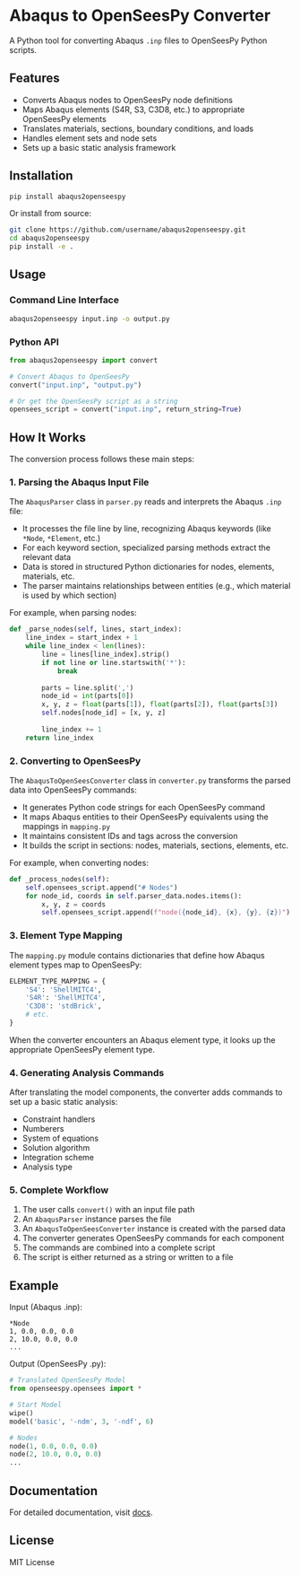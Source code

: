 # Abaqus to OpenSeesPy Converter

A Python tool for converting Abaqus `.inp` files to OpenSeesPy Python scripts.

## Features

- Converts Abaqus nodes to OpenSeesPy node definitions
- Maps Abaqus elements (S4R, S3, C3D8, etc.) to appropriate OpenSeesPy elements
- Translates materials, sections, boundary conditions, and loads
- Handles element sets and node sets
- Sets up a basic static analysis framework

## Installation

```bash
pip install abaqus2openseespy
```

Or install from source:

```bash
git clone https://github.com/username/abaqus2openseespy.git
cd abaqus2openseespy
pip install -e .
```

## Usage

### Command Line Interface

```bash
abaqus2openseespy input.inp -o output.py
```

### Python API

```python
from abaqus2openseespy import convert

# Convert Abaqus to OpenSeesPy
convert("input.inp", "output.py")

# Or get the OpenSeesPy script as a string
opensees_script = convert("input.inp", return_string=True)
```

## How It Works

The conversion process follows these main steps:

### 1. Parsing the Abaqus Input File

The `AbaqusParser` class in `parser.py` reads and interprets the Abaqus `.inp` file:

- It processes the file line by line, recognizing Abaqus keywords (like `*Node`, `*Element`, etc.)
- For each keyword section, specialized parsing methods extract the relevant data
- Data is stored in structured Python dictionaries for nodes, elements, materials, etc.
- The parser maintains relationships between entities (e.g., which material is used by which section)

For example, when parsing nodes:
```python
def _parse_nodes(self, lines, start_index):
    line_index = start_index + 1
    while line_index < len(lines):
        line = lines[line_index].strip()
        if not line or line.startswith('*'):
            break
            
        parts = line.split(',')
        node_id = int(parts[0])
        x, y, z = float(parts[1]), float(parts[2]), float(parts[3])
        self.nodes[node_id] = [x, y, z]
        
        line_index += 1
    return line_index
```

### 2. Converting to OpenSeesPy

The `AbaqusToOpenSeesConverter` class in `converter.py` transforms the parsed data into OpenSeesPy commands:

- It generates Python code strings for each OpenSeesPy command
- It maps Abaqus entities to their OpenSeesPy equivalents using the mappings in `mapping.py`
- It maintains consistent IDs and tags across the conversion
- It builds the script in sections: nodes, materials, sections, elements, etc.

For example, when converting nodes:
```python
def _process_nodes(self):
    self.opensees_script.append("# Nodes")
    for node_id, coords in self.parser_data.nodes.items():
        x, y, z = coords
        self.opensees_script.append(f"node({node_id}, {x}, {y}, {z})")
```

### 3. Element Type Mapping

The `mapping.py` module contains dictionaries that define how Abaqus element types map to OpenSeesPy:

```python
ELEMENT_TYPE_MAPPING = {
    'S4': 'ShellMITC4',
    'S4R': 'ShellMITC4',
    'C3D8': 'stdBrick',
    # etc.
}
```

When the converter encounters an Abaqus element type, it looks up the appropriate OpenSeesPy element type.

### 4. Generating Analysis Commands

After translating the model components, the converter adds commands to set up a basic static analysis:
- Constraint handlers
- Numberers
- System of equations
- Solution algorithm
- Integration scheme
- Analysis type

### 5. Complete Workflow

1. The user calls `convert()` with an input file path
2. An `AbaqusParser` instance parses the file
3. An `AbaqusToOpenSeesConverter` instance is created with the parsed data
4. The converter generates OpenSeesPy commands for each component
5. The commands are combined into a complete script
6. The script is either returned as a string or written to a file

## Example

Input (Abaqus .inp):
```
*Node
1, 0.0, 0.0, 0.0
2, 10.0, 0.0, 0.0
...
```

Output (OpenSeesPy .py):
```python
# Translated OpenSeesPy Model
from openseespy.opensees import *

# Start Model
wipe()
model('basic', '-ndm', 3, '-ndf', 6)

# Nodes
node(1, 0.0, 0.0, 0.0)
node(2, 10.0, 0.0, 0.0)
...
```

## Documentation

For detailed documentation, visit [docs](docs/README.md).

## License

MIT License